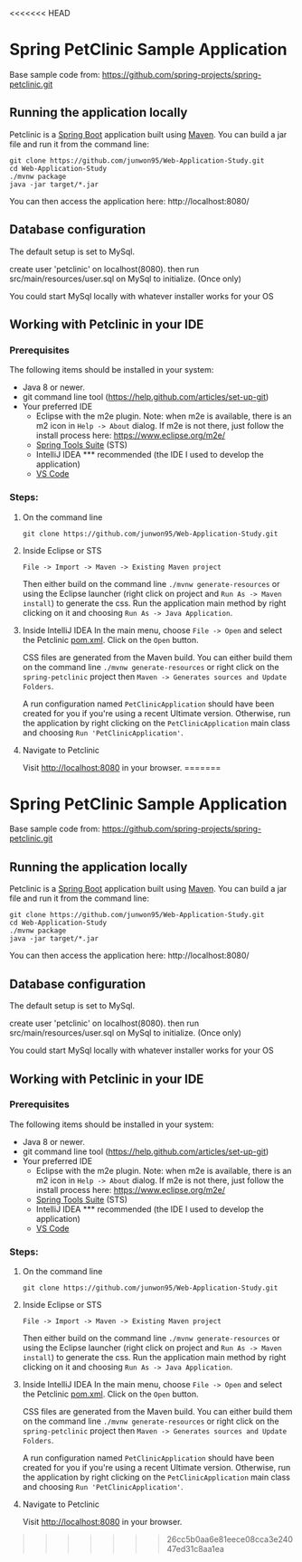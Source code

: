 <<<<<<< HEAD
# Spring PetClinic Sample Application
Base sample code from: https://github.com/spring-projects/spring-petclinic.git

## Running the application locally
Petclinic is a [Spring Boot](https://spring.io/guides/gs/spring-boot) application built using [Maven](https://spring.io/guides/gs/maven/). You can build a jar file and run it from the command line:


```
git clone https://github.com/junwon95/Web-Application-Study.git
cd Web-Application-Study
./mvnw package
java -jar target/*.jar
```

You can then access the application here: http://localhost:8080/


## Database configuration

The default setup is set to MySql.

create user 'petclinic' on localhost(8080).
then run src/main/resources/user.sql on MySql to initialize. (Once only) 

You could start MySql locally with whatever installer works for your OS

## Working with Petclinic in your IDE

### Prerequisites
The following items should be installed in your system:
* Java 8 or newer.
* git command line tool (https://help.github.com/articles/set-up-git)
* Your preferred IDE 
  * Eclipse with the m2e plugin. Note: when m2e is available, there is an m2 icon in `Help -> About` dialog. If m2e is
  not there, just follow the install process here: https://www.eclipse.org/m2e/
  * [Spring Tools Suite](https://spring.io/tools) (STS)
  * IntelliJ IDEA *** recommended (the IDE I used to develop the application)
  * [VS Code](https://code.visualstudio.com)

### Steps:

1) On the command line
    ```
    git clone https://github.com/junwon95/Web-Application-Study.git
    ```
2) Inside Eclipse or STS
    ```
    File -> Import -> Maven -> Existing Maven project
    ```

    Then either build on the command line `./mvnw generate-resources` or using the Eclipse launcher (right click on project and `Run As -> Maven install`) to generate the css. Run the application main method by right clicking on it and choosing `Run As -> Java Application`.

3) Inside IntelliJ IDEA
    In the main menu, choose `File -> Open` and select the Petclinic [pom.xml](pom.xml). Click on the `Open` button.

    CSS files are generated from the Maven build. You can either build them on the command line `./mvnw generate-resources` or right click on the `spring-petclinic` project then `Maven -> Generates sources and Update Folders`.

    A run configuration named `PetClinicApplication` should have been created for you if you're using a recent Ultimate version. Otherwise, run the application by right clicking on the `PetClinicApplication` main class and choosing `Run 'PetClinicApplication'`.

4) Navigate to Petclinic

    Visit [http://localhost:8080](http://localhost:8080) in your browser.
=======
# Spring PetClinic Sample Application
Base sample code from: https://github.com/spring-projects/spring-petclinic.git

## Running the application locally
Petclinic is a [Spring Boot](https://spring.io/guides/gs/spring-boot) application built using [Maven](https://spring.io/guides/gs/maven/). You can build a jar file and run it from the command line:


```
git clone https://github.com/junwon95/Web-Application-Study.git
cd Web-Application-Study
./mvnw package
java -jar target/*.jar
```

You can then access the application here: http://localhost:8080/


## Database configuration

The default setup is set to MySql.

create user 'petclinic' on localhost(8080).
then run src/main/resources/user.sql on MySql to initialize. (Once only) 

You could start MySql locally with whatever installer works for your OS

## Working with Petclinic in your IDE

### Prerequisites
The following items should be installed in your system:
* Java 8 or newer.
* git command line tool (https://help.github.com/articles/set-up-git)
* Your preferred IDE 
  * Eclipse with the m2e plugin. Note: when m2e is available, there is an m2 icon in `Help -> About` dialog. If m2e is
  not there, just follow the install process here: https://www.eclipse.org/m2e/
  * [Spring Tools Suite](https://spring.io/tools) (STS)
  * IntelliJ IDEA *** recommended (the IDE I used to develop the application)
  * [VS Code](https://code.visualstudio.com)

### Steps:

1) On the command line
    ```
    git clone https://github.com/junwon95/Web-Application-Study.git
    ```
2) Inside Eclipse or STS
    ```
    File -> Import -> Maven -> Existing Maven project
    ```

    Then either build on the command line `./mvnw generate-resources` or using the Eclipse launcher (right click on project and `Run As -> Maven install`) to generate the css. Run the application main method by right clicking on it and choosing `Run As -> Java Application`.

3) Inside IntelliJ IDEA
    In the main menu, choose `File -> Open` and select the Petclinic [pom.xml](pom.xml). Click on the `Open` button.

    CSS files are generated from the Maven build. You can either build them on the command line `./mvnw generate-resources` or right click on the `spring-petclinic` project then `Maven -> Generates sources and Update Folders`.

    A run configuration named `PetClinicApplication` should have been created for you if you're using a recent Ultimate version. Otherwise, run the application by right clicking on the `PetClinicApplication` main class and choosing `Run 'PetClinicApplication'`.

4) Navigate to Petclinic

    Visit [http://localhost:8080](http://localhost:8080) in your browser.
>>>>>>> 26cc5b0aa6e81eece08cca3e24047ed31c8aa1ea
